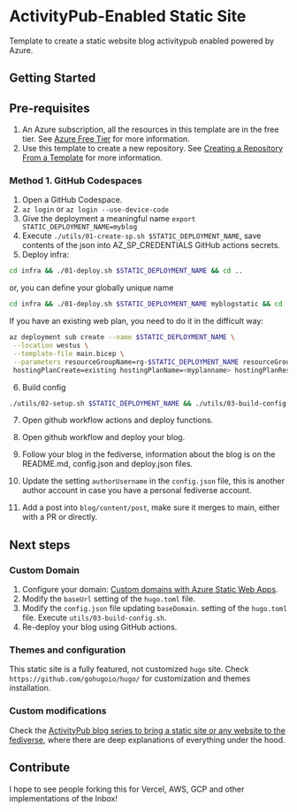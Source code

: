 # ActivityPub-Enabled Static Site 

Template to create a static website blog activitypub enabled powered by Azure.

## Getting Started

## Pre-requisites

1. An Azure subscription, all the resources in this template are in the free tier. See [Azure Free Tier](https://azure.microsoft.com/en-us/free/) for more information.
1. Use this template to create a new repository. See [Creating a Repository From a Template](https://docs.github.com/en/repositories/creating-and-managing-repositories/creating-a-repository-from-a-template) for more information.

### Method 1. GitHub Codespaces

1. Open a GitHub Codespace.
2. `az login` or `az login --use-device-code`
3. Give the deployment a meaningful name `export STATIC_DEPLOYMENT_NAME=myblog`
4. Execute `./utils/01-create-sp.sh $STATIC_DEPLOYMENT_NAME`, save contents of the json into AZ_SP_CREDENTIALS GitHub actions secrets.
5. Deploy infra:

```bash
cd infra && ./01-deploy.sh $STATIC_DEPLOYMENT_NAME && cd ..
```

or, you can define your globally unique name

```bash
cd infra && ./01-deploy.sh $STATIC_DEPLOYMENT_NAME myblogstatic && cd ..
```

If you have an existing web plan, you need to do it in the difficult way:

```bash
az deployment sub create --name $STATIC_DEPLOYMENT_NAME \
 --location westus \
 --template-file main.bicep \
 --parameters resourceGroupName=rg-$STATIC_DEPLOYMENT_NAME resourceGroupLocation=westus \
 hostingPlanCreate=existing hostingPlanName=<myplanname> hostingPlanResourceGroupName=<myresourcegroup>
```

6. Build config

```bash
./utils/02-setup.sh $STATIC_DEPLOYMENT_NAME && ./utils/03-build-config.sh
```

7. Open github workflow actions and deploy functions. 
8. Open github workflow and deploy your blog.

9. Follow your blog in the fediverse, information about the blog is on the README.md, config.json and deploy.json files.

10. Update the setting `authorUsername` in the `config.json` file, this is another author account in case you have a personal fediverse account.

11. Add a post into `blog/content/post`, make sure it merges to main, either with a PR or directly.

## Next steps

### Custom Domain

1. Configure your domain: [Custom domains with Azure Static Web Apps](https://learn.microsoft.com/en-us/azure/static-web-apps/custom-domain).
2. Modify the `baseUrl` setting of the `hugo.toml` file.
3. Modify the `config.json` file updating `baseDomain`. setting of the `hugo.toml` file. Execute `utils/03-build-config.sh`.
4. Re-deploy your blog using GitHub actions.

### Themes and configuration

This static site is a fully featured, not customized `hugo` site. Check `https://github.com/gohugoio/hugo/` for customization and themes installation.

### Custom modifications

Check the [ActivityPub blog series to bring a static site or any website to the fediverse](https://maho.dev/2024/02/a-guide-to-implement-activitypub-in-a-static-site-or-any-website/), where there are deep explanations of everything under the hood.

## Contribute

I hope to see people forking this for Vercel, AWS, GCP and other implementations of the Inbox!